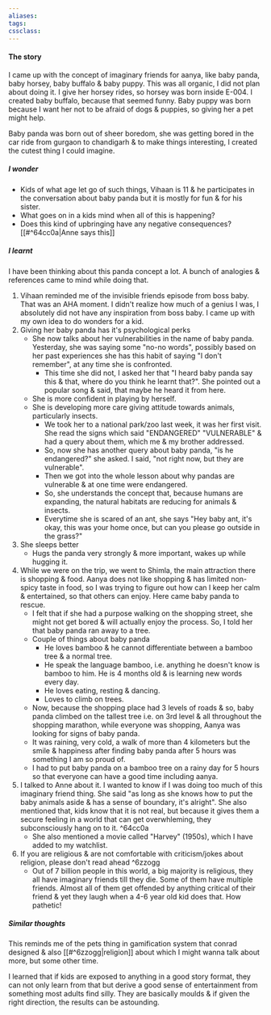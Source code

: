 ```yaml
---
aliases:
tags:
cssclass: 
---
```


#### The story
I came up with the concept of imaginary friends for aanya, like baby panda, baby horsey, baby buffalo & baby puppy. This was all organic, I did not plan about doing it. I give her horsey rides, so horsey was born inside E-004. I created baby buffalo, because that seemed funny. Baby puppy was born because I want her not to be afraid of dogs & puppies, so giving her a pet might help.

Baby panda was born out of sheer boredom, she was getting bored in the car ride from gurgaon to chandigarh & to make things interesting, I created the cutest thing I could imagine. 

##### I wonder
- Kids of what age let go of such things, Vihaan is 11 & he participates in the conversation about baby panda but it is mostly for fun & for his sister.
- What goes on in a kids mind when all of this is happening?
- Does this kind of upbringing have any negative consequences? [[#^64cc0a|Anne says this]]


##### I learnt
I have been thinking about this panda concept a lot. A bunch of analogies & references came to mind while doing that.
1. Vihaan reminded me of the invisible friends episode from boss baby. That was an AHA moment. I didn't realize how much of a genius I was, I absolutely did not have any inspiration from boss baby. I came up with my own idea to do wonders for a kid.
2. Giving her baby panda has it's psychological perks
	- She now talks about her vulnerabilities in the name of baby panda. Yesterday, she was saying some "no-no words", possibly based on her past experiences she has this habit of saying "I don't remember", at any time she is confronted.
		- This time she did not, I asked her that "I heard baby panda say this & that, where do you think he learnt that?". She pointed out a popular song & said, that maybe he heard it from here.
	- She is more confident in playing by herself.
	- She is developing more care giving attitude towards animals, particularly insects.
		- We took her to a national park/zoo last week, it was her first visit. She read the signs which said "ENDANGERED" "VULNERABLE" & had a query about them, which me & my brother addressed.
		- So, now she has another query about baby panda, "is he endangered?" she asked. I said, "not right now, but they are vulnerable".
		- Then we got into the whole lesson about why pandas are vulnerable & at one time were endangered.
		- So, she understands the concept that, because humans are expanding, the natural habitats are reducing for animals & insects.
		- Everytime she is scared of an ant, she says "Hey baby ant, it's okay, this was your home once, but can you please go outside in the grass?"
3. She sleeps better
	- Hugs the panda very strongly & more important, wakes up while hugging it.
4. While we were on the trip, we went to Shimla, the main attraction there is shopping & food. Aanya does not like shopping & has limited non-spicy taste in food, so I was trying to figure out how can I keep her calm & entertained, so that others can enjoy. Here came baby panda to rescue.
	- I felt that if she had a purpose walking on the shopping street, she might not get bored & will actually enjoy the process. So, I told her that baby panda ran away to a tree.
	- Couple of things about baby panda
		- He loves bamboo & he cannot differentiate between a bamboo tree & a normal tree.
		- He speak the language bamboo, i.e. anything he doesn't know is bamboo to him. He is 4 months old & is learning new words every day.
		- He loves eating, resting & dancing.
		- Loves to climb on trees.
	- Now, because the shopping place had 3 levels of roads & so, baby panda climbed on the tallest tree i.e. on 3rd level & all throughout the shopping marathon, while everyone was shopping, Aanya was looking for signs of baby panda. 
	- It was raining, very cold, a walk of more than 4 kilometers but the smile & happiness after finding baby panda after 5 hours was something I am so proud of.
	- I had to put baby panda on a bamboo tree on a rainy day for 5 hours so that everyone can have a good time including aanya.
5. I talked to Anne about it. I wanted to know if I was doing too much of this imaginary friend thing. She said "as long as she knows how to put the baby animals aside & has a sense of boundary, it's alright". She also mentioned that, kids know that it is not real, but because it gives them a secure feeling in a world that can get overwhleming, they subconsciously hang on to it. ^64cc0a
	- She also mentioned a movie called "Harvey" (1950s), which I have added to my watchlist.
6. If you are religious & are not comfortable with criticism/jokes about religion, please don't read ahead ^6zzogg
	- Out of 7 billion people in this world, a big majority is religious, they all have imaginary friends till they die. Some of them have multiple friends. Almost all of them get offended by anything critical of their friend & yet they laugh when a 4-6 year old kid does that. How pathetic!


##### Similar thoughts
This reminds me of the pets thing in gamification system that conrad designed & also [[#^6zzogg|religion]] about which I might wanna talk about more, but some other time.

I learned that if kids are exposed to anything in a good story format, they can not only learn from that but derive a good sense of entertainment from something most adults find silly. They are basically moulds & if given the right direction, the results can be astounding.



